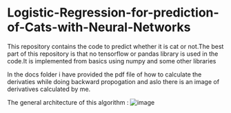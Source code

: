 # Logistic-Regression-for-prediction-of-Cats-with-Neural-Networks
This repository contains the code to predict whether it is cat or not.The best part of this repository is that no tensorflow or pandas library is used in the code.It is implemented from basics using numpy and some other libraries

In the docs folder i have provided the pdf file of how to calculate the derivaties while doing backward propogation  and aslo there is an image of derivatives calculated by me.

The general architecture of this algorithm :
![image](https://user-images.githubusercontent.com/62217310/132103709-b06d81a7-e8c1-47ee-be3f-65cf4029072f.png)
